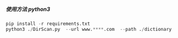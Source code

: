 ##### 使用方法 python3

```python
pip install -r requirements.txt
python3 ./DirScan.py  --url www.****.com  --path ./dictionary
```




